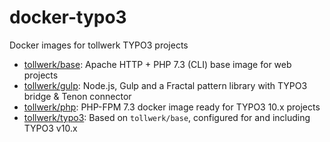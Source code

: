 # docker-typo3
Docker images for tollwerk TYPO3 projects

* [tollwerk/base](base/README.md): Apache HTTP + PHP 7.3 (CLI) base image for web projects
* [tollwerk/gulp](gulp/README.md): Node.js, Gulp and a Fractal pattern library with TYPO3 bridge & Tenon connector
* [tollwerk/php](php/README.md): PHP-FPM 7.3 docker image ready for TYPO3 10.x projects
* [tollwerk/typo3](typo3/README.md): Based on `tollwerk/base`, configured for and including TYPO3 v10.x 
